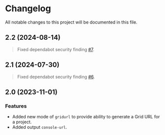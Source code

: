 # Changelog

All notable changes to this project will be documented in this file.

## 2.2 (2024-08-14)

> Fixed dependabot security finding [#7](https://github.com/aws-actions/aws-devicefarm-browser-testing/security/dependabot/7).

## 2.1 (2024-07-30)

> Fixed dependabot security finding [#6](https://github.com/aws-actions/aws-devicefarm-browser-testing/security/dependabot/6).

## 2.0 (2023-11-01)

### Features

* Added new mode of `gridurl` to provide ability to generate a Grid URL for a project.
* Added output `console-url`.
